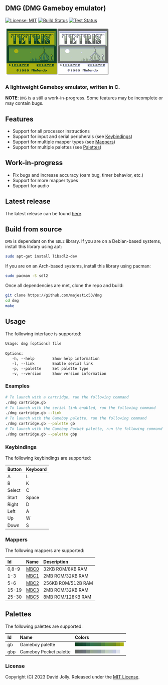 <!--
SPDX-FileCopyrightText: 2023 David Jolly <majestic53@gmail.com>
SPDX-License-Identifier: MIT
-->

## DMG (DMG Gameboy emulator)

[![License: MIT](https://shields.io/badge/license-MIT-blue.svg?style=flat)](LICENSES/MIT.txt) [![Build Status](https://github.com/majestic53/dmg/workflows/Build/badge.svg)](https://github.com/majestic53/dmg/actions/workflows/build.yml) [![Test Status](https://github.com/majestic53/dmg/workflows/Test/badge.svg)](https://github.com/majestic53/dmg/actions/workflows/test.yml)

<img src="https://github.com/majestic53/dmg/blob/master/docs/dmg.png" width="332" />

### A lightweight Gameboy emulator, written in C.

__NOTE__: `DMG` is a still a work-in-progress. Some features may be incomplete or may contain bugs.

## Features

* Support for all processor instructions
* Support for input and serial peripherals (see [Keybindings](https://github.com/majestic53/dmg#keybindings))
* Support for multiple mapper types (see [Mappers](https://github.com/majestic53/dmg#mappers))
* Support for multiple palettes (see [Palettes](https://github.com/majestic53/dmg#palettes))

## Work-in-progress

* Fix bugs and increase accuracy (oam bug, timer behavior, etc.)
* Support for more mapper types
* Support for audio

## Latest release

The latest release can be found [here](https://github.com/majestic53/dmg/releases).

## Build from source

`DMG` is dependant on the `SDL2` library. If you are on a Debian-based systems, install this library using apt:

```bash
sudo apt-get install libsdl2-dev
```

If you are on an Arch-based systems, install this library using pacman:

```bash
sudo pacman -S sdl2
```

Once all dependencies are met, clone the repo and build:

```bash
git clone https://github.com/majestic53/dmg
cd dmg
make
```

## Usage

The following interface is supported:

```
Usage: dmg [options] file

Options:
   -h, --help        Show help information
   -l, --link        Enable serial link
   -p, --palette     Set palette type
   -v, --version     Show version information
```

### Examples

```bash
# To launch with a cartridge, run the following command
./dmg cartridge.gb
# To launch with the serial link enabled, run the following command
./dmg cartridge.gb --link
# To launch with the Gameboy palette, run the following command
./dmg cartridge.gb --palette gb
# To launch with the Gameboy Pocket palette, run the following command
./dmg cartridge.gb --palette gbp
```

### Keybindings

The following keybindings are supported:

|Button |Keyboard|
|:------|:-------|
|A      |L       |
|B      |K       |
|Select |C       |
|Start  |Space   |
|Right  |D       |
|Left   |A       |
|Up     |W       |
|Down   |S       |

### Mappers

The following mappers are supported:

|Id   |Name                                       |Description       |
|:----|:------------------------------------------|:-----------------|
|0,8-9|[MBC0](https://gbdev.io/pandocs/nombc.html)|32KB ROM/8KB RAM  |
|1-3  |[MBC1](https://gbdev.io/pandocs/MBC1.html) |2MB ROM/32KB RAM  |
|5-6  |[MBC2](https://gbdev.io/pandocs/MBC2.html) |256KB ROM/512B RAM|
|15-19|[MBC3](https://gbdev.io/pandocs/MBC3.html) |2MB ROM/32KB RAM  |
|25-30|[MBC5](https://gbdev.io/pandocs/MBC5.html) |8MB ROM/128KB RAM |

## Palettes

The following palettes are supported:

|Id |Name                  |Colors                      |
|:--|:---------------------|:---------------------------|
|gb |Gameboy palette       |![gb](docs/palette/gb.png)  |
|gbp|Gameboy Pocket palette|![gbp](docs/palette/gbp.png)|

### License

Copyright (C) 2023 David Jolly. Released under the [MIT License](LICENSES/MIT.txt).
